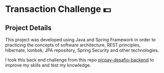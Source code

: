 ﻿# Transaction Challenge 💵

## Project Details

This project was developed using Java and Spring Framework in order to practicing the concepts of software architecture, REST principles, hibernate, lombok, JPA repository, Spring Security and other technologies.

I took this back end challenge from this repo [picpay-desafio-backend](https://github.com/PicPay/picpay-desafio-backend) to improve my skills and test my knowledge.
